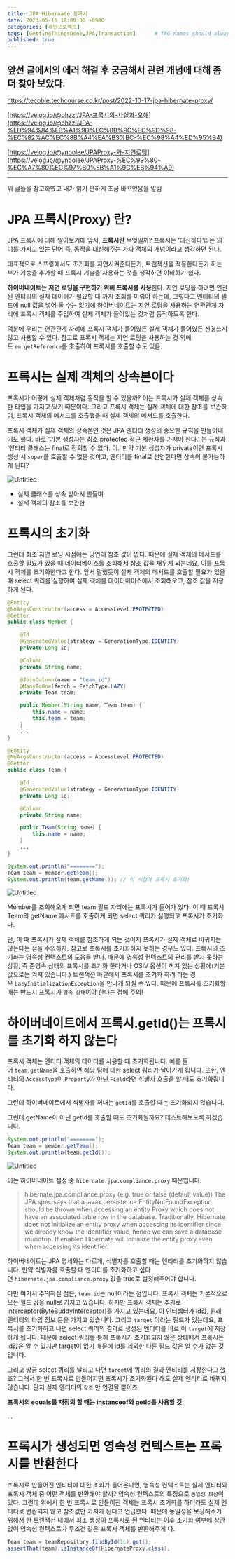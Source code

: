 ```yaml
---
title: JPA Hibernate 프록시
date: 2023-05-16 18:00:00 +0900
categories: [개인프로젝트]
tags: [GettingThingsDone,JPA,Transaction]      # TAG names should always be lowercase
published: true
---
```



앞선 글에서의 에러 해결 후 궁금해서 관련 개념에 대해 좀 더 찾아 보았다. 
---

https://tecoble.techcourse.co.kr/post/2022-10-17-jpa-hibernate-proxy/

[https://velog.io/@ohzzi/JPA-프록시의-사실과-오해](https://velog.io/@ohzzi/JPA-%ED%94%84%EB%A1%9D%EC%8B%9C%EC%9D%98-%EC%82%AC%EC%8B%A4%EA%B3%BC-%EC%98%A4%ED%95%B4)

[https://velog.io/@ynoolee/JPAProxy-와-지연로딩](https://velog.io/@ynoolee/JPAProxy-%EC%99%80-%EC%A7%80%EC%97%B0%EB%A1%9C%EB%94%A9)

---
위 글들을 참고하였고 내가 읽기 편하게 조금 바꾸었음을 알림


# **JPA 프록시(Proxy) 란?**

JPA 프록시에 대해 알아보기에 앞서, **프록시란** 무엇일까? 
프록시는 ‘대신하다‘라는 의미를 가지고 있는 단어 즉,  동작을 대신해주는 가짜 객체의 개념이라고 생각하면 된다. 

대표적으로 스프링에서도 초기화를 지연시켜준다든가, 트랜잭션을 적용한다든가 하는 부가 기능을 추가할 때 프록시 기술을 사용하는 것을 생각하면 이해하기 쉽다.

**하이버네이트**는 **지연 로딩을 구현하기 위해 프록시를 사용**한다. 
지연 로딩을 하려면 연관된 엔티티의 실제 데이터가 필요할 때 까지 조회를 미뤄야 하는데, 그렇다고 엔티티의 필드에 null 값을 넣어 둘 수는 없기에 하이버네이트는 지연 로딩을 사용하는 연관관계 자리에 프록시 객체를 주입하여 실제 객체가 들어있는 것처럼 동작하도록 한다.

덕분에 우리는 연관관계 자리에 프록시 객체가 들어있든 실제 객체가 들어있든 신경쓰지 않고 사용할 수 있다. 
참고로 프록시 객체는 지연 로딩을 사용하는 것 외에도 `em.getReference`를 호출하여 프록시를 호출할 수도 있음.

# **프록시는 실제 객체의 상속본이다**

프록시가 어떻게 실제 객체처럼 동작을 할 수 있을까? 이는 프록시가 실제 객체를 상속한 타입을 가지고 있기 때문이다. 그리고 프록시 객체는 실제 객체에 대한 참조를 보관하여, 프록시 객체의 메서드를 호출했을 때 실제 객체의 메서드를 호출한다. 

프록시 객체가 실제 객체의 상속본인 것은 JPA 엔티티 생성의 중요한 규칙을 만들어내기도 했다. 바로 ‘기본 생성자는 최소 protected 접근 제한자를 가져야 한다.’ 는 규칙과 ‘엔티티 클래스는 final로 정의할 수 없다. 이.’ 만약 기본 생성자가 private이면 프록시 생성 시 `super`를 호출할 수 없을 것이고, 엔티티를 final로 선언한다면 상속이 불가능하게 된다?

![Untitled](https://s3-us-west-2.amazonaws.com/secure.notion-static.com/0e094683-92ba-457e-af6f-5adf5d2c8cf8/Untitled.png)

- 실제 클래스를 상속 받아서 만들며
- 실제 객체의 참조를 보관한

# **프록시의 초기화**

그런데 최초 지연 로딩 시점에는 당연히 참조 값이 없다. 때문에 실제 객체의 메서드를 호출할 필요가 있을 때 데이터베이스를 조회해서 참조 값을 채우게 되는데요, 이를 프록시 객체를 초기화한다고 한다. 앞서 말했듯이 실제 객체의 메서드를 호출할 필요가 있을 때 select 쿼리를 실행하여 실제 객체를 데이터베이스에서 조회해오고, 참조 값을 저장하게 된다. 

```java
@Entity
@NoArgsConstructor(access = AccessLevel.PROTECTED)
@Getter
public class Member {

    @Id
    @GeneratedValue(strategy = GenerationType.IDENTITY)
    private Long id;

    @Column
    private String name;

    @JoinColumn(name = "team_id")
    @ManyToOne(fetch = FetchType.LAZY)
    private Team team;

    public Member(String name, Team team) {
        this.name = name;
        this.team = team;
    }
    ...
}

@Entity
@NoArgsConstructor(access = AccessLevel.PROTECTED)
@Getter
public class Team {

    @Id
    @GeneratedValue(strategy = GenerationType.IDENTITY)
    private Long id;

    @Column
    private String name;

    public Team(String name) {
        this.name = name;
    }
    ...
}
```

```java
System.out.println("========");
Team team = member.getTeam();
System.out.println(team.getName()); // 이 시점에 프록시 초기화!
```

![Untitled](https://s3-us-west-2.amazonaws.com/secure.notion-static.com/dc595870-5dcf-4ec3-9d06-5415916d58d2/Untitled.png)

Member를 조회해오게 되면 team 필드 자리에는 프록시가 들어가 있다. 이 때 프록시 Team의 getName 메서드를 호출하게 되면 select 쿼리가 실행되고 프록시가 초기화다.

단, 이 때 프록시가 실제 객체를 참조하게 되는 것이지 프록시가 실제 객체로 바뀌지는 않는다는 점을 주의하자. 참고로 프록시를 초기화하지 못하는 경우도 있다. 프록시의 초기화는 영속성 컨텍스트의 도움을 받다. 때문에 영속성 컨텍스트의 관리를 받지 못하는 상황, 즉 준영속 상태의 프록시를 초기화 한다거나 OSIV 옵션이 꺼져 있는 상황에(기본값으로는 켜져 있습니다.) 트랜잭션 바깥에서 프록시를 초기화 하려 하는 경우 `LazyInitializationException`을 만나게 되실 수 있다. 때문에 프록시를 초기화할 때는 반드시 프록시가 `영속 상태`여야 한다는 점에 주의!

# 하이버네이트에서 프록시.getId()는 프록시를 초기화 하지 않는다

프록시 객체는 엔티티 객체의 데이터를 사용할 때 초기화됩니다. 예를 들어 `team.getName`을 호출하면 해당 팀에 대한 select 쿼리가 날아가게 됩니다. 또한, 엔티티의 `AccessType`이 `Property`가 아닌 `Field`라면 식별자 호출을 할 때도 초기화됩니다.

그런데 하이버네이트에서 식별자를 꺼내는 `getId`를 호출할 때는 초기화되지 않습니다.

그런데 getName이 아닌 getId를 호출할 때도 초기화될까요? 테스트해보도록 하겠습니다.

```java
System.out.println("========");
Team team = member.getTeam();
System.out.println(team.getId());
```

![Untitled](https://s3-us-west-2.amazonaws.com/secure.notion-static.com/105e0c0f-0ec7-415b-9d30-fca52ca8773d/Untitled.png)

이는 하이버네이트 설정 중 `hibernate.jpa.compliance.proxy` 때문입니다.

> hibernate.jpa.compliance.proxy (e.g. true or false (default value))
The JPA spec says that a javax.persistence.EntityNotFoundException should be thrown when accessing an entity Proxy which does not have an associated table row in the database.
Traditionally, Hibernate does not initialize an entity proxy when accessing its identifier since we already know the identifier value, hence we can save a database roundtrip.
If enabled Hibernate will initialize the entity proxy even when accessing its identifier.
> 

하이버네이트는 JPA 명세와는 다르게, 식별자를 호출할 때는 엔티티를 초기화하지 않습니다. 만약 식별자를 호출할 때 엔티티를 초기화하고 싶다면 `hibernate.jpa.compliance.proxy` 값을 true로 설정해주어야 합니다.

다만 여기서 주의하실 점은, `team.id`는 null이라는 점입니다. 프록시 객체는 기본적으로 모든 필드 값을 null로 가지고 있습니다. 하지만 프록시 객체는 추가로 interceptor(ByteBuddyInterceptor)를 가지고 있는데요, 이 인터셉터가 id값, 원래 엔티티의 타입 정보 등을 가지고 있습니다. 그리고 `target` 이라는 필드가 있는데요, 프록시를 초기화하고 나면 select 쿼리의 결과로 생성된 엔티티를 바로 이 `target`에 저장하게 됩니다. 때문에 select 쿼리를 통해 프록시가 초기화되지 않은 상태에서 프록시는 id값은 알 수 있지만 target이 없기 때문에 id를 제외한 다른 필드 값은 알 수가 없는 것입니다.

그리고 방금 select 쿼리를 날리고 나면 `target`에 쿼리의 결과 엔티티를 저장한다고 했죠? 그래서 한 번 프록시로 만들어지면 프록시가 초기화된다 해도 실제 엔티티로 바뀌지 않습니다. 단지 실제 엔티티의 `참조` 만 연결될 뿐이죠.

****프록시의 equals를 재정의 할 때는 instanceof와 getId를 사용할 것****

…

# **프록시가 생성되면 영속성 컨텍스트는 프록시를 반환한다**

프록시로 만들어진 엔티티에 대한 조회가 들어온다면, 영속성 컨텍스트는 실제 엔티티와 프록시 객체 중 어떤 객체를 반환해야 할까? 영속성 컨텍스트의 특징으로 `동일성 보장`이 있다. 
그런데 위에서 한 번 프록시로 만들어진 객체는 프록시 초기화를 하더라도 실제 엔티티로 변환되지 않고 참조값만 가지게 된다고 언급했다. 때문에 동일성을 보장해주기 위해서 한 트랜잭션 내에서 최초 생성이 프록시로 된 엔티티는 이후 초기화 여부에 상관 없이 영속성 컨텍스트가 무조건 같은 프록시 객체를 반환해주게 다.

```java
Team team = teamRepository.findById(1L).get();
assertThat(team).isInstanceOf(HibernateProxy.class);
```